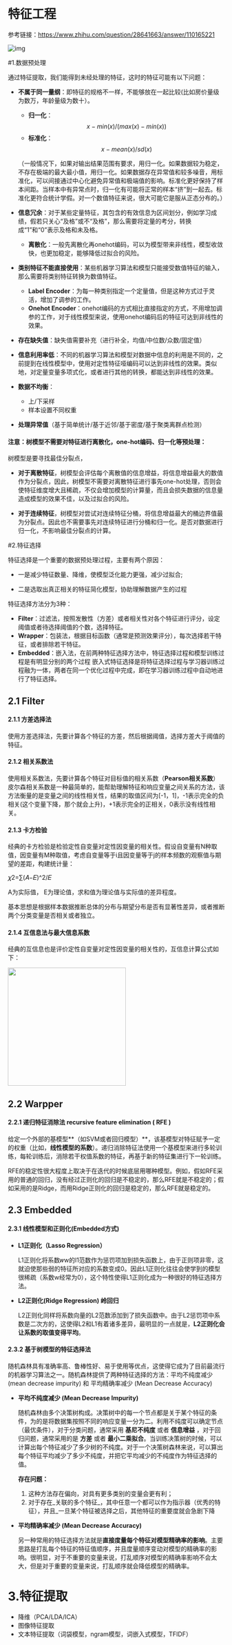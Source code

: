 # 特征工程

参考链接：https://www.zhihu.com/question/28641663/answer/110165221

![img](https://pic2.zhimg.com/80/20e4522e6104ad71fc543cc21f402b36_1440w.jpg?source=1940ef5c)

#1.数据预处理

通过特征提取，我们能得到未经处理的特征，这时的特征可能有以下问题：

- **不属于同一量纲**：即特征的规格不一样，不能够放在一起比较(比如房价量级为数万，年龄量级为数十）。

  - **归一化**：$$x-min(x)/(max(x)-min(x))$$
  - **标准化**：$$x-mean(x)/sd(x)$$

  （一般情况下，如果对输出结果范围有要求，用归一化。如果数据较为稳定，不存在极端的最大最小值，用归一化。如果数据存在异常值和较多噪音，用标准化，可以间接通过中心化避免异常值和极端值的影响。标准化更好保持了样本间距。当样本中有异常点时，归一化有可能将正常的样本“挤”到一起去。标准化更符合统计学假。对一个数值特征来说，很大可能它是服从正态分布的。）

- **信息冗余**：对于某些定量特征，其包含的有效信息为区间划分，例如学习成绩，假若只关心“及格”或不“及格”，那么需要将定量的考分，转换成“1”和“0”表示及格和未及格。

  - **离散化**：一般先离散化再onehot编码，可以为模型带来非线性，模型收敛快，也更加稳定，能够降低过拟合的风险。

- **类别特征不能直接使用**：某些机器学习算法和模型只能接受数值特征的输入，那么需要将类别特征转换为数值特征。

  - **Label Encoder**：为每一种类别指定一个定量值，但是这种方式过于灵活，增加了调参的工作。
  - **Onehot Encoder**：onehot编码的方式相比直接指定的方式，不用增加调参的工作，对于线性模型来说，使用onehot编码后的特征可达到非线性的效果。

- **存在缺失值**：缺失值需要补充（进行补全，均值/中位数/众数/固定值）

- **信息利用率低**：不同的机器学习算法和模型对数据中信息的利用是不同的，之前提到在线性模型中，使用对定性特征哑编码可以达到非线性的效果。类似地，对定量变量多项式化，或者进行其他的转换，都能达到非线性的效果。

- **数据不均衡**：

  - 上/下采样
  - 样本设置不同权重

- **处理异常值**（基于简单统计/基于近邻/基于密度/基于聚类离群点检测）



#### 注意：树模型不需要对特征进行离散化，one-hot编码、归一化等预处理：

树模型是要寻找最佳分裂点，

+ **对于离散特征**，树模型会评估每个离散值的信息增益，将信息增益最大的数值作为分裂点，因此，树模型不需要对离散特征进行事先one-hot处理，否则会使特征维度增大且稀疏，不仅会增加模型的计算量，而且会损失数据的信息量造成模型的效果不佳，以及过拟合的风险。

+ **对于连续特征**，树模型对尝试对连续特征分桶，将信息增益最大的桶边界值最为分裂点。因此也不需要事先对连续特征进行分桶和归一化。是否对数据进行归一化，不影响最佳分裂点的计算。



#2.特征选择

特征选择是一个重要的数据预处理过程，主要有两个原因：

+ 一是减少特征数量、降维，使模型泛化能力更强，减少过拟合;

+ 二是选取出真正相关的特征简化模型，协助理解数据产生的过程

特征选择方法分为3种：

- **Filter**：过滤法，按照发散性（方差）或者相关性对各个特征进行评分，设定阈值或者待选择阈值的个数，选择特征。
- **Wrapper**：包装法，根据目标函数（通常是预测效果评分），每次选择若干特征，或者排除若干特征。
- **Embedded**：嵌入法，在前两种特征选择方法中，特征选择过程和模型训练过程是有明显分别的两个过程 嵌入式特征选择是将特征选择过程与学习器训练过程融为一体，两者在同一个优化过程中完成，即在学习器训练过程中自动地进行了特征选择。

## 2.1 Filter

#### 2.1.1 方差选择法

使用方差选择法，先要计算各个特征的方差，然后根据阈值，选择方差大于阈值的特征。

#### 2.1.2 **相关系数法**

使用相关系数法，先要计算各个特征对目标值的相关系数（**Pearson相关系数**）皮尔森相关系数是一种最简单的，能帮助理解特征和响应变量之间关系的方法，该方法衡量的是变量之间的线性相关性，结果的取值区间为[-1，1]，-1表示完全的负相关(这个变量下降，那个就会上升)，+1表示完全的正相关，0表示没有线性相关。

#### 2.1.3 卡方检验

经典的卡方检验是检验定性自变量对定性因变量的相关性。假设自变量有N种取值，因变量有M种取值，考虑自变量等于i且因变量等于j的样本频数的观察值与期望的差距，构建统计量：

𝜒2=∑(𝐴−𝐸)^2/𝐸

A为实际值， E为理论值，求和值为理论值与实际值的差异程度。

基本思想是根据样本数据推断总体的分布与期望分布是否有显著性差异，或者推断两个分类变量是否相关或者独立。

#### 2.1.4 互信息法与最大信息系数

经典的互信息也是评价定性自变量对定性因变量的相关性的，互信息计算公式如下：

<img src="https://pic2.zhimg.com/50/6af9a077b49f587a5d149f5dc51073ba_hd.jpg?source=1940ef5c" data-rawwidth="274" data-rawheight="50" class="content_image" width="274"/>

## 2.2 Warpper

#### 2.2.1 **递归特征消除法** recursive feature elimination ( RFE )

给定一个外部的基模型**（如SVM或者回归模型）**，该基模型对特征赋予一定的权重（比如，**线性模型的系数**）。递归消除特征法使用一个基模型来进行多轮训练，每轮训练后，消除若干权值系数的特征，再基于新的特征集进行下一轮训练。

RFE的稳定性很大程度上取决于在迭代的时候底层用哪种模型。例如，假如RFE采用的普通的回归，没有经过正则化的回归是不稳定的，那么RFE就是不稳定的；假如采用的是Ridge，而用Ridge正则化的回归是稳定的，那么RFE就是稳定的。

## 2.3 Embedded

#### 2.3.1 线性模型和正则化(Embedded方式)

+ **L1正则化（Lasso Regression）**

  L1正则化将系数𝑤w的l1范数作为惩罚项加到损失函数上，由于正则项非零，这就迫使那些弱的特征所对应的系数变成0。因此L1正则化往往会使学到的模型很稀疏（系数w经常为0），这个特性使得L1正则化成为一种很好的特征选择方法。

+ **L2正则化(Ridge Regression) 岭回归**

  L2正则化同样将系数向量的L2范数添加到了损失函数中。由于L2惩罚项中系数是二次方的，这使得L2和L1有着诸多差异，最明显的一点就是，**L2正则化会让系数的取值变得平均**。



#### 2.3.2 基于树模型的特征选择法

随机森林具有准确率高、鲁棒性好、易于使用等优点，这使得它成为了目前最流行的机器学习算法之一。随机森林提供了两种特征选择的方法：平均不纯度减少(mean decrease impurity) 和 平均精确率减少 (Mean Decrease Accuracy)

+ **平均不纯度减少 (Mean Decrease Impurity)**

  随机森林由多个决策树构成。决策树中的每一个节点都是关于某个特征的条件，为的是将数据集按照不同的响应变量一分为二。利用不纯度可以确定节点（最优条件），对于分类问题，通常采用 **基尼不纯度** 或者 **信息增益** ，对于回归问题，通常采用的是 **方差** 或者 **最小二乘拟合**。当训练决策树的时候，可以计算出每个特征减少了多少树的不纯度。对于一个决策树森林来说，可以算出每个特征平均减少了多少不纯度，并把它平均减少的不纯度作为特征选择的值。

  **存在问题：**

  1. 这种方法存在偏向，对具有更多类别的变量会更有利；
  2. 对于存在_关联的多个特征_，其中任意一个都可以作为指示器（优秀的特征），并且_一旦某个特征被选择之后，其他特征的重要度就会急剧下降

+ **平均精确率减少 (Mean Decrease Accuracy)**

  另一种常用的特征选择方法就是**直接度量每个特征对模型精确率的影响**。主要思路是打乱每个特征的特征值顺序，并且度量顺序变动对模型的精确率的影响。很明显，对于不重要的变量来说，打乱顺序对模型的精确率影响不会太大，但是对于重要的变量来说，打乱顺序就会降低模型的精确率。



# 3.特征提取

- 降维（PCA/LDA/ICA）
- 图像特征提取
- 文本特征提取（词袋模型，ngram模型，词嵌入式模型，TFIDF）

